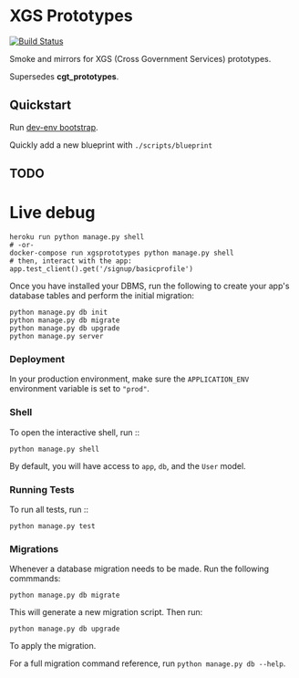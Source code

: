 # XGS Prototypes

[![Build Status](https://travis-ci.org/crossgovernmentservices/xgs_prototypes.svg)](https://travis-ci.org/crossgovernmentservices/xgs_prototypes)

Smoke and mirrors for XGS (Cross Government Services) prototypes.

Supersedes **cgt_prototypes**.

## Quickstart

Run [dev-env bootstrap](https://github.com/crossgovernmentservices/dev-env#3-bootstrap).

Quickly add a new blueprint with ```./scripts/blueprint```

## TODO

# Live debug

    heroku run python manage.py shell
    # -or-
    docker-compose run xgsprototypes python manage.py shell
    # then, interact with the app:
    app.test_client().get('/signup/basicprofile')


Once you have installed your DBMS, run the following to create your app's database tables and perform the initial migration:

    python manage.py db init
    python manage.py db migrate
    python manage.py db upgrade
    python manage.py server

### Deployment

In your production environment, make sure the ``APPLICATION_ENV`` environment variable is set to ``"prod"``.


### Shell

To open the interactive shell, run ::

    python manage.py shell

By default, you will have access to ``app``, ``db``, and the ``User`` model.


### Running Tests

To run all tests, run ::

    python manage.py test


### Migrations

Whenever a database migration needs to be made. Run the following commmands:

    python manage.py db migrate

This will generate a new migration script. Then run:

    python manage.py db upgrade

To apply the migration.

For a full migration command reference, run ``python manage.py db --help``.
